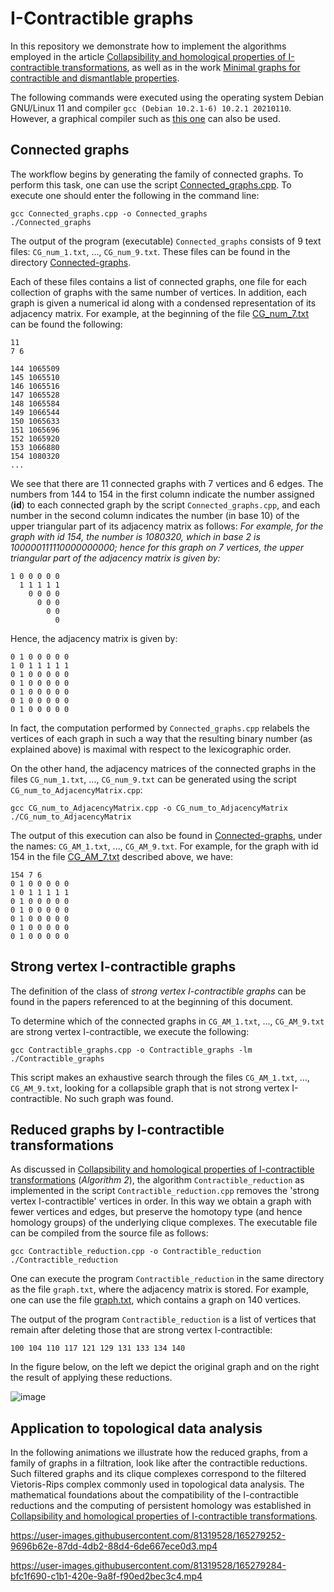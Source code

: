 # I-Contractible graphs
In this repository we demonstrate how to implement the algorithms employed in the article [Collapsibility and homological properties of I-contractible transformations](https://arxiv.org/abs/1808.07461), as well as in the work [Minimal graphs for contractible and dismantlable properties](https://arxiv.org/abs/2109.06729).

The following commands were executed using the operating system Debian GNU/Linux 11 and compiler `gcc (Debian 10.2.1-6) 10.2.1 20210110`. However, a graphical compiler such as [this one](https://www.embarcadero.com) can also be used.

## Connected graphs
The workflow begins by generating the family of connected graphs. To perform this task, one can use the script [Connected_graphs.cpp](./Connected_graphs.cpp). To execute one should enter the following in the command line:
```
gcc Connected_graphs.cpp -o Connected_graphs
./Connected_graphs
```
The output of the program (executable) `Connected_graphs` consists of 9 text files: `CG_num_1.txt`, ..., `CG_num_9.txt`. These files can be found in the directory [Connected-graphs](./Connected-graphs).

Each of these files contains a list of connected graphs, one file for each collection of graphs with the same number of vertices. In addition, each graph is given a numerical id along with a condensed representation of its adjacency matrix. For example, at the beginning of the file [CG_num_7.txt](./Connected-graphs/CG_num_7.txt) can be found the following:
```
11
7 6

144 1065509
145 1065510
146 1065516
147 1065528
148 1065584
149 1066544
150 1065633
151 1065696
152 1065920
153 1066880
154 1080320
...
```
We see that there are 11 connected graphs with 7 vertices and 6 edges. The numbers from 144 to 154 in the first column indicate the number assigned (**id**) to each connected graph by the script `Connected_graphs.cpp`, and each number in the second column indicates the number (in base 10) of the upper triangular part of its adjacency matrix as follows: _For example, for the graph with id 154, the number is 1080320, which in base 2 is 100000111110000000000; hence for this graph on 7 vertices, the upper triangular part of the adjacency matrix is given by:_
```
1 0 0 0 0 0
  1 1 1 1 1 
    0 0 0 0 
      0 0 0
        0 0 
          0
```
Hence, the adjacency matrix is given by:
```
0 1 0 0 0 0 0
1 0 1 1 1 1 1 
0 1 0 0 0 0 0
0 1 0 0 0 0 0
0 1 0 0 0 0 0
0 1 0 0 0 0 0
0 1 0 0 0 0 0
```
In fact, the computation performed by `Connected_graphs.cpp` relabels the vertices of each graph in such a way that the resulting binary number (as explained above) is maximal with respect to the lexicographic order.

On the other hand, the adjacency matrices of the connected graphs in the files `CG_num_1.txt`, ..., `CG_num_9.txt` can be generated using the script `CG_num_to_AdjacencyMatrix.cpp`:
```
gcc CG_num_to_AdjacencyMatrix.cpp -o CG_num_to_AdjacencyMatrix
./CG_num_to_AdjacencyMatrix
```
The output of this execution can also be found in [Connected-graphs](./Connected-graphs), under the names: `CG_AM_1.txt`, ..., `CG_AM_9.txt`. For example, for the graph with id 154 in the file [CG_AM_7.txt](./Connected-graphs/CG_AM_7.txt) described above, we have:
```
154 7 6
0 1 0 0 0 0 0 
1 0 1 1 1 1 1 
0 1 0 0 0 0 0 
0 1 0 0 0 0 0 
0 1 0 0 0 0 0 
0 1 0 0 0 0 0 
0 1 0 0 0 0 0 
```

## Strong vertex I-contractible graphs
The definition of the class of _strong vertex I-contractible graphs_ can be found in the papers referenced to at the beginning of this document.

To determine which of the connected graphs in `CG_AM_1.txt`, ..., `CG_AM_9.txt` are strong vertex I-contractible, we execute the following:
```
gcc Contractible_graphs.cpp -o Contractible_graphs -lm
./Contractible_graphs
```
This script makes an exhaustive search through the files `CG_AM_1.txt`, ..., `CG_AM_9.txt`, looking for a collapsible graph that is not strong vertex I-contractible. No such graph was found.

## Reduced graphs by I-contractible transformations
As discussed in [Collapsibility and homological properties of I-contractible transformations](https://arxiv.org/abs/1808.07461) (_Algorithm 2_), the algorithm `Contractible_reduction` as implemented in the script `Contractible_reduction.cpp` removes the 'strong vertex I-contractible' vertices in order. In this way we obtain a graph with fewer vertices and edges, but preserve the homotopy type (and hence homology groups) of the underlying clique complexes. The executable file can be compiled from the source file as follows:
```
gcc Contractible_reduction.cpp -o Contractible_reduction
./Contractible_reduction
```
One can execute the program `Contractible_reduction` in the same directory as the file `graph.txt`, where the adjacency matrix is stored. For example, one can use the file [graph.txt](./Examples/graph.txt), which contains a graph on 140 vertices.

The output of the program `Contractible_reduction` is a list of vertices that remain after deleting those that are strong vertex I-contractible:
```
100 104 110 117 121 129 131 133 134 140
```
In the figure below, on the left we depict the original graph and on the right the result of applying these reductions.

![image](https://user-images.githubusercontent.com/81319528/165278908-6b3b78e8-16e9-4840-8623-59f33b791744.png)

## Application to topological data analysis
In the following animations we illustrate how the reduced graphs, from a family of graphs in a filtration, look like after the contractible reductions. Such filtered graphs and its clique complexes correspond to the filtered Vietoris-Rips complex commonly used in topological data analysis. The mathematical foundations about the compatibility of the I-contractible reductions and the computing of persistent homology was established in [Collapsibility and homological properties of I-contractible transformations](https://arxiv.org/abs/1808.07461).

https://user-images.githubusercontent.com/81319528/165279252-9696b62e-87dd-4db2-88d4-6de667ece0d3.mp4


https://user-images.githubusercontent.com/81319528/165279284-bfc1f690-c1b1-420e-9a8f-f90ed2bec3c4.mp4
